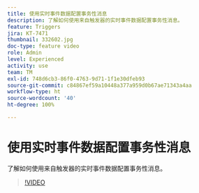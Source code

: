 ```yaml
---
title: 使用实时事件数据配置事务性消息
description: 了解如何使用来自触发器的实时事件数据配置事务性消息。
feature: Triggers
jira: KT-7471
thumbnail: 332602.jpg
doc-type: feature video
role: Admin
level: Experienced
activity: use
team: TM
exl-id: 748d6cb3-86f0-4763-9d71-1f1e30dfeb93
source-git-commit: c84867ef59a10448a377a959d0b67ae71343a4aa
workflow-type: ht
source-wordcount: '40'
ht-degree: 100%

---
```


# 使用实时事件数据配置事务性消息

了解如何使用来自触发器的实时事件数据配置事务性消息。

>[!VIDEO](https://video.tv.adobe.com/v/332602?quality=12&learn=on)

